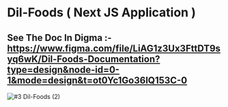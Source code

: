 # Dil-Foods ( Next JS Application )

## See The Doc In Digma :- https://www.figma.com/file/LiAG1z3Ux3FttDT9syq6wK/Dil-Foods-Documentation?type=design&node-id=0-1&mode=design&t=ot0Yc1Go36lQ153C-0



![#3 Dil-Foods (2)](https://github.com/prakashVishwakarma/Dil-Foods/blob/main/public/assets/README/Dil%20Foods%20Documentation.png)
